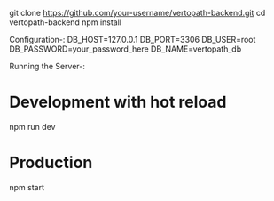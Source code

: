 git clone https://github.com/your-username/vertopath-backend.git
cd vertopath-backend
npm install

Configuration-:
DB_HOST=127.0.0.1
DB_PORT=3306
DB_USER=root
DB_PASSWORD=your_password_here
DB_NAME=vertopath_db

Running the Server-:
# Development with hot reload
npm run dev

# Production
npm start
